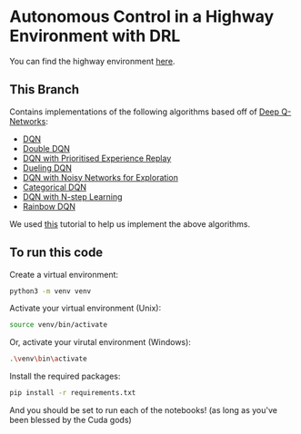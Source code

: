 # Autonomous Control in a Highway Environment with DRL
You can find the highway environment [here](https://highway-env.farama.org/).

## This Branch
Contains implementations of the following algorithms based off of [Deep Q-Networks](https://arxiv.org/pdf/1312.5602.pdf):
- [DQN](base_dqn/dqn.ipynb)
- [Double DQN](double_dqn/double_dqn.ipynb)
- [DQN with Prioritised Experience Replay](per_dqn/prioritised_experience_replay.ipynb)
- [Dueling DQN](dueling_dqn/dueling_networks.ipynb)
- [DQN with Noisy Networks for Exploration](noisy_dqn/noisy_networks_for_exploration.ipynb)
- [Categorical DQN](categorical_dqn/categorical_dqn.ipynb)
- [DQN with N-step Learning](n_step_dqn/n_step_dqn.ipynb)
- [Rainbow DQN](rainbow_dqn/rainbow_dqn.ipynb)

We used [this](https://github.com/Curt-Park/rainbow-is-all-you-need) tutorial to help us implement the above algorithms.

## To run this code

Create a virtual environment:

```bash
python3 -m venv venv
```

Activate your virtual environment (Unix):

```bash
source venv/bin/activate
```

Or, activate your virutal environment (Windows):

```bash
.\venv\bin\activate
```


Install the required packages:

```bash
pip install -r requirements.txt
```

And you should be set to run each of the notebooks! (as long as you've been blessed by the Cuda gods)